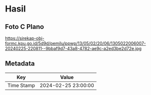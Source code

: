 # Hasil

## Foto C Plano

https://sirekap-obj-formc.kpu.go.id/5d9d/pemilu/ppwp/13/05/02/20/06/1305022006007-20240225-220811--9bbaf9d7-43a8-4782-ae9c-a2ed3be2d72e.jpg


## Metadata

| Key        | Value               |
| ---------- | ------------------- |
| Time Stamp | 2024-02-25 23:00:00 |



